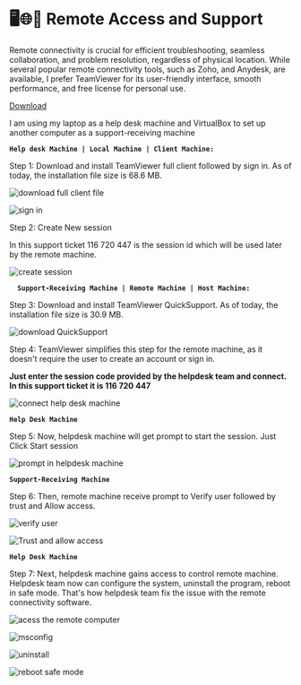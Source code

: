 # 🖥️🌐🔧 Remote Access and Support
Remote connectivity is crucial for efficient troubleshooting, seamless collaboration, and problem resolution, regardless of physical location. While several popular remote connectivity tools, such as Zoho, and Anydesk, are available, I prefer TeamViewer for its user-friendly interface, smooth performance, and free license for personal use. 

[Download](https://www.teamviewer.com/en-au/download/free-download-with-license-options/)

I am using my laptop as a help desk machine and VirtualBox to set up another computer as a support-receiving machine

**`Help desk Machine | Local Machine | Client Machine: `**

Step 1: 
Download and install TeamViewer full client followed by sign in. As of today, the installation file size is 68.6 MB.

![download full client file](image/helpdesk/1.png) 

![sign in](image/helpdesk/2.png) 

Step 2: Create New session

In this support ticket 116 720 447 is the session id which will be used later by the remote machine.

![create session](image/helpdesk/3.png)


**`  Support-Receiving Machine | Remote Machine | Host Machine:`** 

Step 3:
Download and install TeamViewer QuickSupport. As of today, the installation file size is 30.9 MB.

![download QuickSupport](image/remote/1.png)

Step 4:
TeamViewer simplifies this step for the remote machine, as it doesn't require the user to create an account or sign in.

**Just enter the session code provided by the helpdesk team and connect. In this support ticket it is 116 720 447**

![connect help desk machine](image/remote/2.png)

**`Help Desk Machine`** 

Step 5:
Now, helpdesk machine will get prompt to start the session. Just Click Start session

![prompt in helpdesk machine](image/helpdesk/4.png)

**`Support-Receiving Machine`** 

Step 6: Then, remote machine receive prompt to Verify user followed by trust and Allow access.

![verify user](image/remote/6.png)

![Trust and allow access](image/remote/7.png)

**`Help Desk Machine`** 

Step 7: Next, helpdesk machine gains access to control remote machine. Helpdesk team now can configure the system, uninstall the program, reboot in safe mode. That's how helpdesk team fix the issue with the remote connectivity software.

![acess the remote computer](image/helpdesk/8.png)

![msconfig](image/helpdesk/9.png)

![uninstall](image/helpdesk/11.png)

![reboot safe mode](image/helpdesk/10.png)